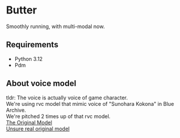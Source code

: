 # Butter

Smoothly running, with multi-modal now.

## Requirements

- Python 3.12
- Pdm

## About voice model

tldr: The voice is actually voice of game character.\
We're using rvc model that mimic voice of "Sunohara Kokona" in Blue Archive.\
We're pitched 2 times up of that rvc model.\
[The Original Model](https://www.weights.gg/ko/models/clm7317cf1ds3cctcxcqn22ri)\
[Unsure real original model](https://huggingface.co/LordDavis778/BlueArchivevoicemodels)

